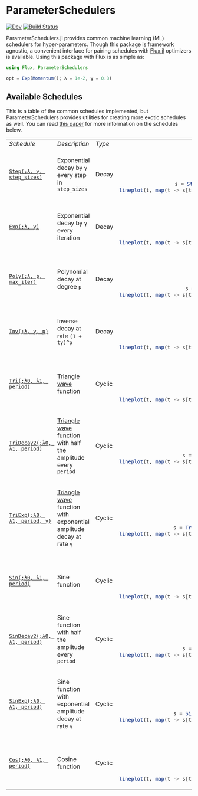 # ParameterSchedulers

[![Dev](https://img.shields.io/badge/docs-dev-blue.svg)](https://darsnack.github.io/ParameterSchedulers.jl/dev)
[![Build Status](https://github.com/darsnack/ParameterSchedulers.jl/workflows/CI/badge.svg)](https://github.com/darsnack/ParameterSchedulers.jl/actions)

ParameterSchedulers.jl provides common machine learning (ML) schedulers for hyper-parameters. Though this package is framework agnostic, a convenient interface for pairing schedules with [Flux.jl](https://github.com/FluxML/Flux.jl) optimizers is available. Using this package with Flux is as simple as:
```julia
using Flux, ParameterSchedulers

opt = Exp(Momentum(); λ = 1e-2, γ = 0.8)
```

## Available Schedules

This is a table of the common schedules implemented, but ParameterSchedulers provides utilities for creating more exotic schedules as well. You can read [this paper](https://arxiv.org/abs/1908.06477) for more information on the schedules below.

<table>
<tr>
    <td> <em>Schedule</em> </td>
    <td> <em>Description</em> </td>
    <td> <em>Type</em> </td>
    <td style="text-align:center"> <em>Example</em> </td>
</tr>

<tr><td>

[`Step(;λ, γ, step_sizes)`](#)

</td>
<td>

Exponential decay by `γ` every step in `step_sizes`

</td>
<td> Decay </td>
<td style="text-align:center">

{:cell, display=false}
```julia
using UnicodePlots, ParameterSchedulers
t = 1:10 |> collect
s = Step(λ = 1.0, γ = 0.8, step_sizes = [2, 3, 2])
lineplot(t, map(t -> s[t], t); width = 15, height = 3, border = :ascii, labels = false)
```
</td></tr>

<tr><td>

[`Exp(;λ, γ)`](#)

</td>
<td>

Exponential decay by `γ` every iteration

</td>
<td> Decay </td>
<td style="text-align:center">

{:cell, display=false}
```julia
using UnicodePlots, ParameterSchedulers
t = 1:10 |> collect
s = Exp(λ = 1.0, γ = 0.5)
lineplot(t, map(t -> s[t], t); width = 15, height = 3, border = :ascii, labels = false)
```
</td></tr>

<tr><td>

[`Poly(;λ, p, max_iter)`](#)

</td>
<td>

Polynomial decay at degree `p`

</td>
<td> Decay </td>
<td style="text-align:center">

{:cell, display=false}
```julia
using UnicodePlots, ParameterSchedulers
t = 1:10 |> collect
s = Poly(λ = 1.0, p = 2, max_iter = t[end])
lineplot(t, map(t -> s[t], t); width = 15, height = 3, border = :ascii, labels = false)
```
</td></tr>

<tr><td>

[`Inv(;λ, γ, p)`](#)

</td>
<td>

Inverse decay at rate `(1 + tγ)^p`

</td>
<td> Decay </td>
<td style="text-align:center">

{:cell, display=false}
```julia
using UnicodePlots, ParameterSchedulers
t = 1:10 |> collect
s = Inv(λ = 1.0, p = 2, γ = 0.8)
lineplot(t, map(t -> s[t], t); width = 15, height = 3, border = :ascii, labels = false)
```
</td></tr>

<tr><td>

[`Tri(;λ0, λ1, period)`](#)

</td>
<td>

[Triangle wave](https://en.wikipedia.org/wiki/Triangle_wave) function

</td>
<td> Cyclic </td>
<td style="text-align:center">

{:cell, display=false}
```julia
using UnicodePlots, ParameterSchedulers
t = 1:10 |> collect
s = Tri(λ0 = 0.0, λ1 = 1.0, period = 2)
lineplot(t, map(t -> s[t], t); width = 15, height = 3, border = :ascii, labels = false)
```
</td></tr>

<tr><td>

[`TriDecay2(;λ0, λ1, period)`](#)

</td>
<td>

[Triangle wave](https://en.wikipedia.org/wiki/Triangle_wave) function with half the amplitude every `period`

</td>
<td> Cyclic </td>
<td style="text-align:center">

{:cell, display=false}
```julia
using UnicodePlots, ParameterSchedulers
t = 1:10 |> collect
s = TriDecay2(λ0 = 0.0, λ1 = 1.0, period = 2)
lineplot(t, map(t -> s[t], t); width = 15, height = 3, border = :ascii, labels = false)
```
</td></tr>

<tr><td>

[`TriExp(;λ0, λ1, period, γ)`](#)

</td>
<td>

[Triangle wave](https://en.wikipedia.org/wiki/Triangle_wave) function with exponential amplitude decay at rate `γ`

</td>
<td> Cyclic </td>
<td style="text-align:center">

{:cell, display=false}
```julia
using UnicodePlots, ParameterSchedulers
t = 1:10 |> collect
s = TriExp(λ0 = 0.0, λ1 = 1.0, period = 2, γ = 0.8)
lineplot(t, map(t -> s[t], t); width = 15, height = 3, border = :ascii, labels = false)
```
</td></tr>

<tr><td>

[`Sin(;λ0, λ1, period)`](#)

</td>
<td>

Sine function

</td>
<td> Cyclic </td>
<td style="text-align:center">

{:cell, display=false}
```julia
using UnicodePlots, ParameterSchedulers
t = 1:10 |> collect
s = Sin(λ0 = 0.0, λ1 = 1.0, period = 2)
lineplot(t, map(t -> s[t], t); width = 15, height = 3, border = :ascii, labels = false)
```
</td></tr>

<tr><td>

[`SinDecay2(;λ0, λ1, period)`](#)

</td>
<td>

Sine function with half the amplitude every `period`

</td>
<td> Cyclic </td>
<td style="text-align:center">

{:cell, display=false}
```julia
using UnicodePlots, ParameterSchedulers
t = 1:10 |> collect
s = SinDecay2(λ0 = 0.0, λ1 = 1.0, period = 2)
lineplot(t, map(t -> s[t], t); width = 15, height = 3, border = :ascii, labels = false)
```
</td></tr>

<tr><td>

[`SinExp(;λ0, λ1, period)`](#)

</td>
<td>

Sine function with exponential amplitude decay at rate `γ`

</td>
<td> Cyclic </td>
<td style="text-align:center">

{:cell, display=false}
```julia
using UnicodePlots, ParameterSchedulers
t = 1:10 |> collect
s = SinExp(λ0 = 0.0, λ1 = 1.0, period = 2, γ = 0.8)
lineplot(t, map(t -> s[t], t); width = 15, height = 3, border = :ascii, labels = false)
```
</td></tr>

<tr><td>

[`Cos(;λ0, λ1, period)`](#)

</td>
<td>

Cosine function

</td>
<td> Cyclic </td>
<td style="text-align:center">

{:cell, display=false}
```julia
using UnicodePlots, ParameterSchedulers
t = 1:10 |> collect
s = Cos(λ0 = 0.0, λ1 = 1.0, period = 2)
lineplot(t, map(t -> s[t], t); width = 15, height = 3, border = :ascii, labels = false)
```
</td></tr>
</table>